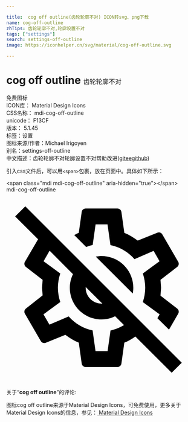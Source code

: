 ```yaml
---

title:  cog off outline(齿轮轮廓不对) ICON转svg、png下载
name: cog-off-outline
zhTips: 齿轮轮廓不对,轮廓设置不对
tags: ["settings"]
search: settings-off-outline
image: https://iconhelper.cn/svg/material/cog-off-outline.svg

---
```


# cog off outline  <small style="font-size: 60%;font-weight: 100">齿轮轮廓不对</small>


<div class="detail-page">
<p>
<span><span class="badge-success badge">免费图标</span> </span>
<br/>
<span>
ICON库：
<span class="badge-secondary badge">Material Design Icons</span> 
</span>
<br/>
<span>
CSS名称：
<span class="badge-secondary badge">mdi-cog-off-outline</span> 
</span>
<br/>
<span>
unicode：
<span class="badge-secondary badge">F13CF</span> 
<copy-btn content='F13CF' btn-title=""></copy-btn>
<copy-btn :content='String.fromCodePoint(parseInt("F13CF", 16))' btn-title="复制U"></copy-btn>
</span>
<br/>
<span>
版本：
<span class="badge-secondary badge">5.1.45</span> 
</span><br/><span>标签：<span class="badge-light badge"><router-link to="/tags/settings.html">设置</router-link></span></span>
<br/>
<span>图标来源/作者：<span class="badge-light badge">Michael Irigoyen</span></span> 
<br/>
<span>别名：<span class="badge-light badge">settings-off-outline</span></span><br/><span class="zh-detail">中文描述：<span class="badge-primary badge">齿轮轮廓不对</span><span class="badge-primary badge">轮廓设置不对</span><span class="help-link"><span>帮助改进</span>(<a href="https://gitee.com/liuwave/icon-helper/edit/master/json/material/cog-off-outline.json" target="_blank" rel="noopener noreferrer">gitee</a><a href="https://github.com/liuwave/icon-helper/edit/master/json/material/cog-off-outline.json" target="_blank" rel="noopener noreferrer">github</a></span>)</span><br/>
</p>
</div>
<div class="alert alert-dark">
  <i class="mdi mdi-cog-off-outline mdi-48px"></i>
  <i class="mdi mdi-cog-off-outline mdi-36px"></i>
  <i class="mdi mdi-cog-off-outline mdi-24px"></i>
  <i class="mdi mdi-cog-off-outline mdi-18px"></i>
</div>
<div>
  <p>引入css文件后，可以用<code>&lt;span&gt;</code>包裹，放在页面中。具体如下所示：    
  </p>
  <div class="alert alert-primary" style="font-size: 14px">
    &lt;span class="mdi mdi-cog-off-outline" aria-hidden="true"&gt;&lt;/span&gt;
    <copy-btn content='<span class="mdi mdi-cog-off-outline" aria-hidden="true"></span>'></copy-btn>
  </div>
  <div class="alert alert-secondary">
    <i class="mdi mdi-cog-off-outline"
    style="font-size: 24px"
    aria-hidden="true"></i> mdi-cog-off-outline
    <copy-btn content="mdi-cog-off-outline" btn-title="复制图标名称"></copy-btn>
  </div>
</div>
<div id="svg" class="svg-wrap">
<svg xmlns="http://www.w3.org/2000/svg" viewBox="0 0 24 24"><path d="M22.11 21.46L2.39 1.73L1.11 3L4 5.88L2.34 8.73C2.21 8.95 2.27 9.22 2.46 9.37L4.57 11L4.5 12L4.57 12.97L2.46 14.63C2.27 14.78 2.21 15.05 2.34 15.27L4.34 18.73C4.46 18.95 4.73 19.03 4.95 18.95L7.44 17.94C7.96 18.34 8.5 18.68 9.13 18.93L9.5 21.58C9.54 21.82 9.75 22 10 22H14C14.25 22 14.46 21.82 14.5 21.58L14.87 18.93C15.38 18.73 15.83 18.45 16.26 18.15L20.84 22.73L22.11 21.46M10 11.9L12.1 14C12.06 14 12.03 14 12 14C10.9 14 10 13.11 10 12C10 11.97 10 11.94 10 11.9M13.13 17.39L12.76 20H11.24L10.87 17.38C9.68 17.14 8.63 16.5 7.86 15.62L5.43 16.66L4.68 15.36L6.8 13.8C6.4 12.64 6.4 11.37 6.8 10.2L4.69 8.65L5.44 7.35L5.5 7.37L8.4 10.29C8.15 10.8 8 11.38 8 12C8 14.21 9.79 16 12 16C12.62 16 13.2 15.86 13.71 15.6L14.83 16.72C14.31 17.03 13.74 17.26 13.13 17.39M10.06 6.86L8.55 5.35C8.74 5.26 8.93 5.15 9.13 5.07L9.5 2.42C9.54 2.18 9.75 2 10 2H14C14.25 2 14.46 2.18 14.5 2.42L14.87 5.07C15.5 5.32 16.04 5.66 16.56 6.05L19.05 5.05C19.27 4.96 19.54 5.05 19.66 5.27L21.66 8.73C21.79 8.95 21.73 9.22 21.54 9.37L19.43 11L19.5 12L19.43 13L21.54 14.63C21.73 14.78 21.79 15.05 21.66 15.27L20.5 17.29L19.04 15.84L19.32 15.36L17.2 13.81C17.6 12.64 17.6 11.37 17.2 10.2L19.31 8.65L18.56 7.35L16.15 8.39C15.38 7.5 14.32 6.86 13.12 6.62L12.75 4H11.25L10.88 6.61C10.6 6.67 10.32 6.75 10.06 6.86M12 8C14.21 8 16 9.79 16 12C16 12.25 15.97 12.5 15.93 12.73L11.27 8.07C11.5 8.03 11.75 8 12 8Z" /></svg>
</div>
<detail full-name='mdi-cog-off-outline'></detail>
<div class="icon-detail__container">
<p>关于“<b>cog off outline</b>”的评论:</p>
</div>
<Vssue title="关于“cog off outline”的评论" />    
<div><p>图标cog off outline来源于Material Design Icons，可免费使用，更多关于 Material Design Icons的信息，参见：<a target="_blank" href="https://iconhelper.cn/material.html"> Material Design Icons</a>
</p></div>
